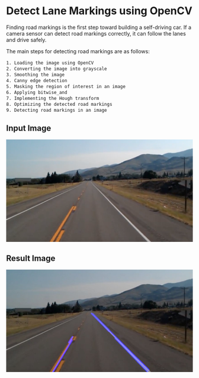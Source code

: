 # Detect Lane Markings using OpenCV

Finding road markings is the first step toward building a self-driving car. If a camera sensor
can detect road markings correctly, it can follow the lanes and drive safely.

The main steps for detecting road markings are as follows:
``` 
1. Loading the image using OpenCV
2. Converting the image into grayscale
3. Smoothing the image
4. Canny edge detection
5. Masking the region of interest in an image
6. Applying bitwise_and
7. Implementing the Hough transform
8. Optimizing the detected road markings
9. Detecting road markings in an image
```

## Input Image
![Input Image](test_image.jpg)

## Result Image
![Result Image](result_image.jpg)
